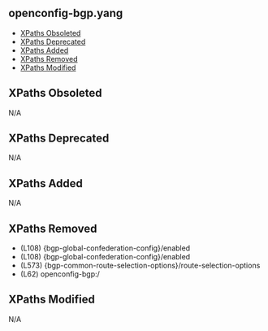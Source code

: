 ## openconfig-bgp.yang

- [XPaths Obsoleted](#xpaths-obsoleted)
- [XPaths Deprecated](#xpaths-deprecated)
- [XPaths Added](#xpaths-added)
- [XPaths Removed](#xpaths-removed)
- [XPaths Modified](#xpaths-modified)

## XPaths Obsoleted

N/A

## XPaths Deprecated

N/A

## XPaths Added

N/A

## XPaths Removed

- (L108)	{bgp-global-confederation-config}/enabled
- (L108)	{bgp-global-confederation-config}/enabled
- (L573)	{bgp-common-route-selection-options}/route-selection-options
- (L62)	openconfig-bgp:/

## XPaths Modified

N/A

